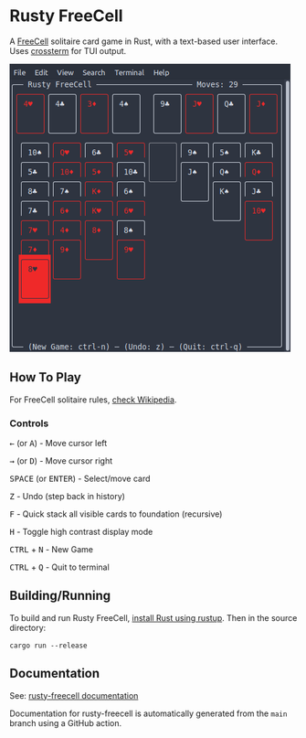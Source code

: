 # Rusty FreeCell

A [FreeCell](https://en.wikipedia.org/wiki/FreeCell) solitaire card game in Rust, with a text-based user interface. Uses [crossterm](https://github.com/crossterm-rs/crossterm) for TUI output.

![Screenshot of Rusty FreeCell](screenshot.png)

## How To Play

For FreeCell solitaire rules, [check Wikipedia](https://en.wikipedia.org/wiki/FreeCell).

### Controls

<kbd>←</kbd> (or <kbd>A</kbd>) - Move cursor left

<kbd>→</kbd> (or <kbd>D</kbd>) - Move cursor right

<kbd>SPACE</kbd> (or <kbd>ENTER</kbd>) - Select/move card

<kbd>Z</kbd> - Undo (step back in history)

<kbd>F</kbd> - Quick stack all visible cards to foundation (recursive)

<kbd>H</kbd> - Toggle high contrast display mode

<kbd>CTRL</kbd> + <kbd>N</kbd> - New Game

<kbd>CTRL</kbd> + <kbd>Q</kbd> - Quit to terminal

## Building/Running

To build and run Rusty FreeCell, [install Rust using rustup](https://www.rust-lang.org/tools/install). Then in the source directory:

```
cargo run --release
```

## Documentation

See: [rusty-freecell documentation](https://rusty-freecell-docs.maxlaumeister.com/rusty_freecell/)

Documentation for rusty-freecell is automatically generated from the `main` branch using a GitHub action. 
